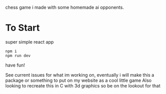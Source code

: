 chess game i made with some homemade ai opponents.

# To Start
super simple react app
```
npm i
npm run dev
```

have fun!


See current issues for what im working on, eventually i will make this a package or something to put on my website as a cool little game
Also looking to recreate this in C with 3d graphics so be on the lookout for that

